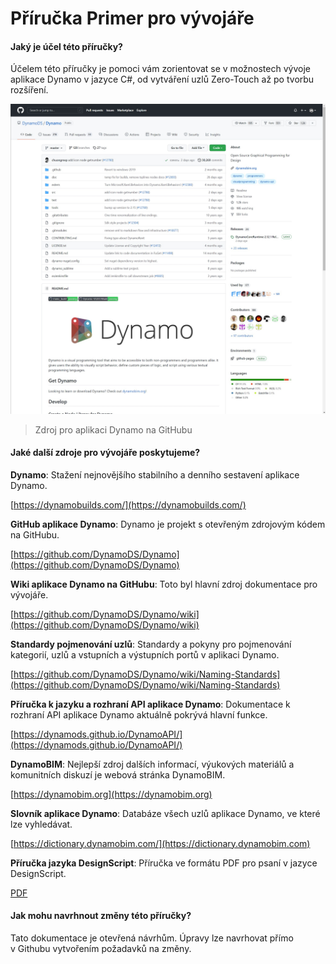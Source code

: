 # Příručka Primer pro vývojáře

#### Jaký je účel této příručky? <a href="#what-is-the-purpose-of-this-guide" id="what-is-the-purpose-of-this-guide"></a>

Účelem této příručky je pomoci vám zorientovat se v možnostech vývoje aplikace Dynamo v jazyce C#, od vytváření uzlů Zero-Touch až po tvorbu rozšíření.

![Zdroj pro aplikaci Dynamo na Githubu](../1-introduction/images/dynamogithub.jpg)

> Zdroj pro aplikaci Dynamo na GitHubu

#### Jaké další zdroje pro vývojáře poskytujeme? <a href="#what-additional-online-resources-do-we-provide" id="what-additional-online-resources-do-we-provide"></a>

**Dynamo**: Stažení nejnovějšího stabilního a denního sestavení aplikace Dynamo.

[https://dynamobuilds.com/](https://dynamobuilds.com/)

**GitHub aplikace Dynamo**: Dynamo je projekt s otevřeným zdrojovým kódem na GitHubu.

[https://github.com/DynamoDS/Dynamo](https://github.com/DynamoDS/Dynamo)

**Wiki aplikace Dynamo na GitHubu**: Toto byl hlavní zdroj dokumentace pro vývojáře.

[https://github.com/DynamoDS/Dynamo/wiki](https://github.com/DynamoDS/Dynamo/wiki)

**Standardy pojmenování uzlů**: Standardy a pokyny pro pojmenování kategorií, uzlů a vstupních a výstupních portů v aplikaci Dynamo.

[https://github.com/DynamoDS/Dynamo/wiki/Naming-Standards](https://github.com/DynamoDS/Dynamo/wiki/Naming-Standards)

**Příručka k jazyku a rozhraní API aplikace Dynamo**: Dokumentace k rozhraní API aplikace Dynamo aktuálně pokrývá hlavní funkce.

[https://dynamods.github.io/DynamoAPI/](https://dynamods.github.io/DynamoAPI/)

**DynamoBIM**: Nejlepší zdroj dalších informací, výukových materiálů a komunitních diskuzí je webová stránka DynamoBIM.

[https://dynamobim.org](https://dynamobim.org)

**Slovník aplikace Dynamo**: Databáze všech uzlů aplikace Dynamo, ve které lze vyhledávat.

[https://dictionary.dynamobim.com/](https://dictionary.dynamobim.com)

**Příručka jazyka DesignScript**: Příručka ve formátu PDF pro psaní v jazyce DesignScript.

[PDF](https://dynamobim.org/wp-content/uploads/forum-assets/colin-mccroneautodesk-com/07/10/Dynamo\_language\_guide\_version\_1.pdf)

#### Jak mohu navrhnout změny této příručky? <a href="#how-can-i-suggest-changes-to-this-guide" id="how-can-i-suggest-changes-to-this-guide"></a>

Tato dokumentace je otevřená návrhům. Úpravy lze navrhovat přímo v Githubu vytvořením požadavků na změny.
